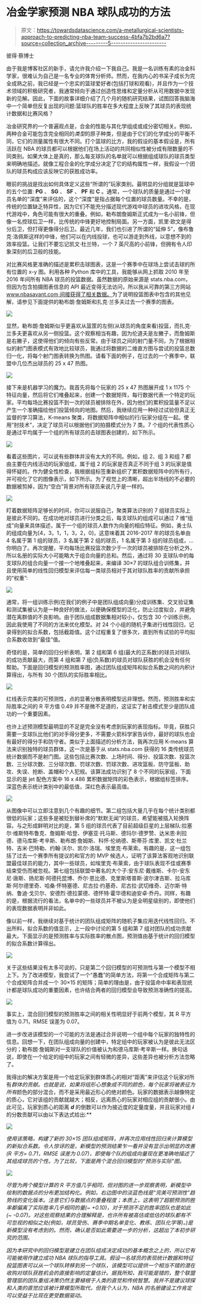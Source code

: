# 冶金学家预测 NBA 球队成功的方法

> 原文：<https://towardsdatascience.com/a-metallurgical-scientists-approach-to-predicting-nba-team-success-4bfa7b2bd6a7?source=collection_archive---------5----------------------->

彼得·蔡博士

由于我是博客社区的新手，请允许我介绍一下我自己。我是一名训练有素的冶金科学家，很难认为自己是一名专业的体育分析师。然而，在我内心的书呆子成长为完全成熟之前，我已经是一个忠实的篮球爱好者(包括打球和观看)，并且作为一个技术领域的积极研究者，我通常倾向于通过创造性思维和定量分析从可用数据中发现新的见解。因此，下面的故事详细介绍了几个月的随机研究结果，试图回答我脑海中一个简单但反复出现的问题:篮球队的胜率在多大程度上反映了其球员的表现统计数据和比赛风格？

冶金研究界的一个普遍观点是，合金的性能与其化学组成或成分密切相关。例如，两种合金可能包含完全相同的*类型*的原子种类，但是由于它们的化学成分的平衡不同，它们的测量属性有很大不同。打个篮球的比方，我的假设的基本假设是，所有活跃在 NBA 的球员都可以根据他们在场上活动的共同相似性被分成有限数量的不同类别。如果大体上是真的，那么每支球队的名单就可以根据组成球队的球员类型来明确地描述。就像工程合金的化学成分决定了它的结构属性一样，我假设一个团队的球员构成应该反映它的获胜成功率。

眼前的挑战是找出如何具体定义这些“所谓的”玩家类别。最明显的分组就是篮球中的五个位置: **PG** 、 **SG** 、 **SF** 、 **PF** 和 **C** 。通常，一个球队的质量是通过一个球员名单的“深度”来评估的，这个“深度”是指占据每个位置的球员数量。不幸的是，传统的位置缺乏特异性，因为它们不能充分描述现代游戏中球员的进攻风格，在现代游戏中，角色可能有很大的重叠。例如，勒布朗詹姆斯正式成为一名小前锋，但像一名控球后卫一样，比传统的中锋更好地控制局面。另一方面，凯里·欧文是得分后卫，但打得更像得分后卫。最近几年，我们也引进了所谓的“延伸 5”，像布鲁克·洛佩斯这样的中锋，他们可以在内线投球，也可以游走到外线，以意想不到的效率投篮。让我们不要忘记凯文·杜兰特，一个 7 英尺高的小前锋，但拥有令人印象深刻的后卫般的技能。

对比赛风格更准确的描述是累积击球图表，这是一个赛季中在球场上尝试击球的所有位置的 x-y 图。利用各种 Python 库中的工具，我能够从网上抓取 2010 年至 2016 年间所有 NBA 球员的投篮数据。虽然数据的原始来源是 stats.nba.com，但因为包含拍摄图表信息的 API 最近变得无法访问，所以我从可靠的第三方网站[www.nbasavant.com 间接获得了相关数据。](http://www.nbasavant.com.)为了说明投篮图表中包含的其他见解，请参见下面提供的勒布朗·詹姆斯和扎克·兰多夫过去一个赛季的图表。

![](img/d3c34b673abf478dc7cab389b9beb7e5.png)

显然，勒布朗·詹姆斯似乎更喜欢从篮筐的左侧(从球员的角度来看)投篮，而扎克·兰多夫更喜欢从另一侧投篮。这个观察相当有趣，因为伦道夫是左撇子，而詹姆斯是右撇子，这使得他们的倾向有些反常。由于球员之间的射门量不同，为了根据相似的射门图表模式有效地比较球员，我通过将数据的二维直方图与尝试的投篮总数归一化，将每个射门图表转换为热图。请看下面的例子，在过去的一个赛季中，联盟中几位杰出球员的 25 x 47 热图。

![](img/966f5e1829ae6de126f95b7951dbc1ba.png)

接下来是机器学习的魔力。我首先将每个玩家的 25 x 47 热图展开成 1 x 1175 个特征向量，然后将它们堆叠起来，创建一个数据矩阵，每行数据代表一个特定的玩家。平均每场比赛投篮不到一次的球员被排除在外，因为他们的累积投篮量不足以产生一个准确描绘他们投篮倾向的地图。然后，我继续应用一种经过试验但真正无监督的学习算法，K-means 聚类，将数据矩阵中相似的行/玩家分组在一起。使用“肘技术”，决定了球员可以根据他们的拍摄模式分为 7 类。7 个组的代表性质心是通过平均属于一个组的所有球员的击球图表创建的，如下所示。

![](img/732334eeaddb6f163466edc2a24c2267.png)

看着这些图片，可以说有些群体并没有太大的不同。例如，组 2、组 3 和组 7 都由主要在内线活动的玩家组成，属于组 2 的玩家是否真正不同于组 3 的玩家是值得怀疑的。作为健全性检查，我根据组标签重新组织了累积数据矩阵中的所有行，并可视化了它的图像表示，如下所示。为了视觉上的清晰，超出半场线的不必要的数据被剪掉，因为“空白”背景对所有球员来说几乎是一样的。

![](img/f687770ec7892ac0d8deab1fc1c02a5e.png)

盯着数据矩阵足够长的时间，你可以说服自己，聚类算法识别的 7 组球员实际上是彼此不同的。在成功地对球员进行分类之后，每支球队的组成可以通过 7 维“组成”向量来具体描述，属于一个组的球员人数作为向量的相应特征。例如，勇士队的组成向量为[4，3，1，1，3，2，0]，这意味着其 2016-2017 年的球员名单由 4 名属于第 1 组的球员，3 名属于第 2 组的球员，1 名属于第 3 组的球员组成，…你明白了。再次提醒，平均每场比赛投篮次数少于一次的球员被排除在分析之外，所以名册的实际大小可能略大于组合向量的总和。然后，通过将 30 支球队中的每支球队的组合向量一个接一个地堆叠起来，来编译 30×7 的球队组合训练集，并且使用简单的线性回归模型来评估每一类球员相对于其对球队胜率的贡献所承担的“权重”:

![](img/a72158c4ddc76784052b0b287c25e541.png)

通常，将一组训练示例(在我们的例子中是团队组成向量)分成训练集、交叉验证集和测试集被认为是一种良好的做法，以便确保模型的泛化，防止过度拟合，并避免潜在离群值的不良影响。由于团队组成数据集相对较小，仅包含 30 个训练示例，因此我使用了不同的方法来优化模型。对 24 个小组的随机子集进行线性回归，记录得到的拟合系数，包括截距值。这个过程重复了很多次，直到所有试验的平均拟合系数收敛到“最佳”值。

奇怪的是，简单的回归分析表明，第 2 组和第 6 组(最大的正系数)的球员对球队的成功贡献最大，而第 4 组和第 7 组(负系数)的球员对球队获胜的机会没有任何帮助。下面是回归模型的预测胜率图，通过团队组成矩阵和拟合系数之间的内积计算得出，与所有 30 个团队的实际胜率相比。

![](img/997dc9c5d8150dcf512b70a3b0adae52.png)

红线表示完美的可预测性，点的显著分散表明模型远非理想。然而，预测胜率和实际胜率之间的 R 平方值 0.49 并不是微不足道的，这证实了射击模式至少是团队成功的一个重要因素。

也许上述预测模型最明显的不足是完全没有考虑到玩家的表现指标。毕竟，获胜只需要一支球队比他们的对手得分更多，不需要火箭科学家告诉你，最好的球队也会有最好的得分手和防守者。类似于上面描述的分析方法，我再次应用 K-means 算法来识别独特的球员群体，这一次是基于从 stats.nba.com 获得的 16 类传统球员统计数据而不是射门图。这些包括比赛次数、上场时间、得分、投篮次数、投篮次数、三分球次数、三分球次数、罚球次数、罚球次数、进攻篮板、防守篮板、助攻、失误、抢断、盖帽和个人犯规。该算法成功识别了 8 个不同的玩家组，下面显示的是 jet 配色方案中 16 x 486 累积数据矩阵的彩色表示，根据组标签排序。深蓝色表示统计类别中的最低值，深红色表示最高值。

![](img/d2deaf29ba3213bfbeb5c6d697492890.png)

从图像中可以立即注意到几个有趣的细节。第二组包括大量几乎在每个统计类别都很低的玩家；这些多是被贬到替补席的“默默无闻”的球员，希望能被插入轮换阵容。与之形成鲜明对比的是，第 5 组的球员代表了目前超级巨星的上层梯队:拉塞尔·维斯特布鲁克、詹姆斯·哈登、伊塞亚·托马斯、德玛尔·德罗赞、达米恩·利拉德、德马库斯·考辛斯、勒布朗·詹姆斯、科怀·伦纳德、斯蒂芬·库里、凯文·杜兰特、吉米·巴特勒、约翰·沃尔、凯尔·洛瑞、埃里克·布莱索。有趣的是，这一组包括了过去一个赛季所有提议的和官方的 MVP 候选人，证明了该算法客观地识别联盟最佳球员的能力，其中一些球员，如埃里克·布莱索，由于球队表现不佳或赛季结束受伤而被忽视。第七组包括联盟中著名的大个子:安东尼·戴维斯、卡尔-安东尼·唐斯、扬尼斯·阿德托昆博、乔尔·恩比德、克里斯塔普斯·波尔津吉斯、拉马库斯·阿尔德里奇、哈桑·怀特塞德、尼古拉·约基奇、尼古拉·武切维奇、迈尔斯·特纳、鲁迪·戈贝尔、安德烈·德拉蒙德、德怀特·霍华德和迪安卓·乔丹。同样，有趣的是，根据流行的看法，名单中的一些球员并不被认为是全明星级别的，即使他们的表现数据表明并非如此。

像以前一样，我继续对基于统计的团队组成矩阵的随机子集应用迭代线性回归。不出所料，拟合系数的值显示，上一段中讨论的第 5 组和第 7 组对团队的成功贡献最大。下面显示的是预测胜率与实际胜率的散点图，预测值由基于统计的回归模型的拟合系数计算得出。

![](img/42e034c5c89e9d87ed429d453569789d.png)

关于这些结果没有太多可说的，只是第二个回归模型的可预测性与第一个模型不相上下。为了改进模型，我尝试了一个“愚蠢”的简单方法，将第一个合成矩阵与第二个合成矩阵合并成一个 30×15 的矩阵；简单的理由是，由于投篮命中率和表现统计都是球队成功的重要因素，也许结合两者的回归模型会导致预测准确性的提高。

![](img/0f8d75164e563c88eea8184768e40ade.png)

事实上，混合回归模型的预测胜率之间的相关性明显好于前两个模型，其 R 平方值为 0.71，RMSE 误差为 0.07。

进一步改进该模型的一个可能的方法是通过合并说明一个组中每个玩家的独特性的信息。回想一下，在团队组成向量的创建中，特定组中的玩家被认为是彼此无法区分的；勒布朗·詹姆斯对一支球队的价值被认为和德马库斯·考辛斯一样。换句话说，即使在一个给定的组中的玩家之间有轻微的差异，这些差异也被分析方法忽略了。

我得出的解决方案是用一个给定玩家到群体质心的相对“距离”来评估这个玩家对所有*群体的贡献。也就是说，如果将组形心想象成不同的颜色，每个玩家将被表征为所有*颜色的部分混合，而不是采用最近形心的绝对颜色。玩家的数据表示越像特定的质心，它对该组的贡献就越大；相反，远离质心的玩家对相应组的贡献很小。由此可见，玩家到质心的距离 ***d*** 的倒数可以作为接近度的定量度量，并且玩家对组 ***i*** 的分数贡献可以由以下表达式给出:**

*![](img/dee0ea26237a24f7776e2771486e7cec.png)*

*使用该策略，构建了新的 30×15 团队组成矩阵，并再次应用线性回归来计算模型的新拟合系数。令人惊讶的是，新模型的预测结果乍一看并没有显示出明显的改善(R 平方= 0.71，RMSE 误差为 0.07)，即使每个队的组成向量现在更准确地描述了其组成球员的个性。为了比较，下面是两个混合回归模型的“预测与实际”图。*

*![](img/724d4d2c02c1c6c8262f136e1ad1ef94.png)*

*尽管为两个模型计算的 R 平方值几乎相同，但对图的进一步观察表明，新模型中绘制的数据点的分布更加结构化。例如，右边图中的淡蓝色线是“完美可预测性”趋势线的变化版本。注意它们与数据点的重叠程度；本质上，这表明了超额预测的胜率都偏离了实际胜率几乎相同的量(~ +0.10)，对于预测不足的胜率团队也是如此(~ -0.07)。对这些观察结果的合理解释是，也许所有被高估或低估的球队都有不可忽视的相似之处(例如，球员受伤、赛季中期名单变化、教练、团队化学等)。)是新模型没有考虑到的。然而，确认是否如此需要进一步的分析，这超出了本初步研究的范围。*

*因为本研究中的回归模型是建立在团队组成决定成功的基本概念之上的，所以它有可能被用作建立成功 NBA 球队的指导工具。假设一名球员的表现统计数据和特征投篮图表可以从一个球队转移到另一个球队，该模型可以提供一个相当不错的潜在收购对球队获胜机会的直接影响的定量估计。据我所知，我可能是错的，整个联盟管理层的团队重组决策仍然主要植根于人类的直觉和传统智慧。我并不是建议球探和人类的直觉应该被计算模型所取代，但我个人认为，NBA 的名册建设工作肯定可以受益于比现在更受数据驱动。*